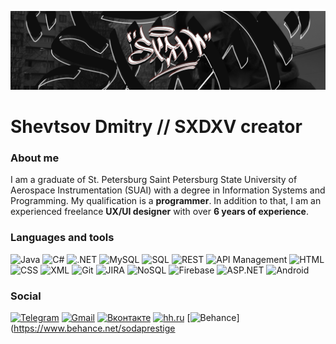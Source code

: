 [![Header](https://github.com/SXDXV/SXDXV/blob/main/Res/sxdxv%20header%2009%2004.jpg?raw=true)](https://t.me/sxdxvsxdxv)

# Shevtsov Dmitry // SXDXV creator

### About me

I am a graduate of St. Petersburg Saint Petersburg State University of Aerospace Instrumentation (SUAI) with a degree in Information Systems and Programming. My qualification is a **programmer**.
In addition to that, I am an experienced freelance **UX/UI designer** with over **6 years of experience**.

### Languages and tools

![Java](https://img.shields.io/badge/-Java-black?style=for-the-badge&logo=java)
![C#](https://img.shields.io/badge/-C%23-black?style=for-the-badge&logo=c-sharp)
![.NET](https://img.shields.io/badge/-.NET-black?style=for-the-badge&logo=.net)
![MySQL](https://img.shields.io/badge/-MySQL-black?style=for-the-badge&logo=mysql)
![SQL](https://img.shields.io/badge/-SQL-black?style=for-the-badge)
![REST](https://img.shields.io/badge/-REST-black?style=for-the-badge)
![API Management](https://img.shields.io/badge/-API%20Management-black?style=for-the-badge)
![HTML](https://img.shields.io/badge/-HTML-black?style=for-the-badge&logo=html5)
![CSS](https://img.shields.io/badge/-CSS-black?style=for-the-badge&logo=css3)
![XML](https://img.shields.io/badge/-XML-black?style=for-the-badge)
![Git](https://img.shields.io/badge/-Git-black?style=for-the-badge&logo=git)
![JIRA](https://img.shields.io/badge/-JIRA-black?style=for-the-badge&logo=jira-software)
![NoSQL](https://img.shields.io/badge/-NoSQL-black?style=for-the-badge)
![Firebase](https://img.shields.io/badge/-Firebase-black?style=for-the-badge&logo=firebase)
![ASP.NET](https://img.shields.io/badge/-ASP.NET-black?style=for-the-badge&logo=.net)
![Android](https://img.shields.io/badge/-Android-black?style=for-the-badge&logo=android)



### Social

[![Telegram](https://img.shields.io/badge/-Telegram-blue?logo=telegram&logoColor=white&style=flat-square)](https://t.me/sxdxvsxdxv)
[![Gmail](https://img.shields.io/badge/-Gmail-red?logo=gmail&logoColor=white&style=flat-square)](mailto:shevtsov.dima.03@gmail.com)
[![Вконтакте](https://img.shields.io/badge/-Вконтакте-blue?logo=vk&logoColor=white&style=flat-square)](https://vk.com/dmitrysoda)
[![hh.ru](https://img.shields.io/badge/-hh.ru-orange?logo=hh.ru&logoColor=white&style=flat-square)](https://spb.hh.ru/resume/bf7cba5fff0c16f5d50039ed1f59646d6a6556)
[![Behance](https://img.shields.io/badge/-Behance-blue?logo=behance&logoColor=white&style=flat-square)](https://www.behance.net/sodaprestige
